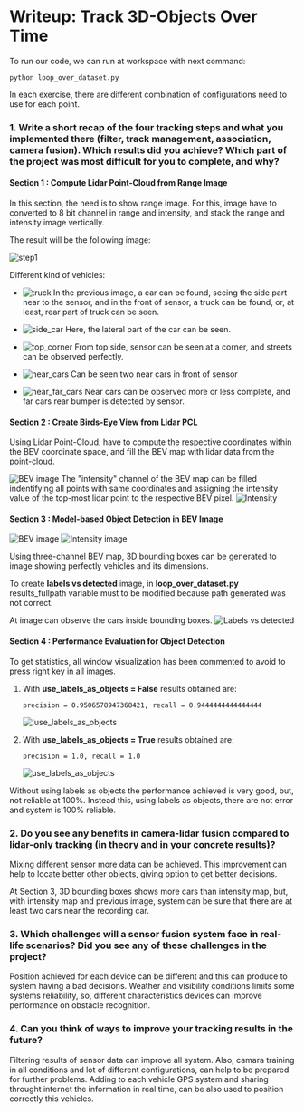 # Writeup: Track 3D-Objects Over Time

To run our code, we can run at workspace with next command:

```
python loop_over_dataset.py
```

In each exercise, there are different combination of configurations need to use for each point.

### 1. Write a short recap of the four tracking steps and what you implemented there (filter, track management, association, camera fusion). Which results did you achieve? Which part of the project was most difficult for you to complete, and why?

#### Section 1 : Compute Lidar Point-Cloud from Range Image

In this section, the need is to show range image. For this, image have to converted to 8 bit channel in range and intensity, and stack the range and intensity image vertically.

The result will be the following image:

![step1](img/step1.png)

Different kind of vehicles:
- ![truck](img/truck.PNG)
In the previous image, a car can be found, seeing the side part near to the sensor, and in the front of sensor, a truck can be found, or, at least, rear part of truck can be seen.

- ![side_car](img/side_car.PNG)
Here, the lateral part of the car can be seen.

- ![top_corner](img/top_corner.PNG)
From top side, sensor can be seen at a corner, and streets can be observed perfectly.

- ![near_cars](img/near_cars.PNG)
Can be seen two near cars in front of sensor

- ![near_far_cars](img/near_far_cars.PNG)
Near cars can be observed more or less complete, and far cars rear bumper is detected by sensor.

#### Section 2 : Create Birds-Eye View from Lidar PCL

Using Lidar Point-Cloud, have to compute the respective coordinates within the BEV coordinate space, and fill the BEV map with lidar data from the point-cloud.

![BEV image](img/step2.PNG)
The "intensity" channel of the BEV map can be filled indentifying all points with same coordinates and assigning the intensity value of the top-most lidar point to the respective BEV pixel.
![Intensity](img/step2_intensity.PNG)

#### Section 3 : Model-based Object Detection in BEV Image

![BEV image](img/step3.PNG)
![Intensity image](img/step3_intensity.PNG)

Using three-channel BEV map, 3D bounding boxes can be generated to image showing perfectly vehicles and its dimensions.

To create **labels vs detected** image, in **loop_over_dataset.py**  results_fullpath variable must to be modified because path generated was not correct.

At image can observe the cars inside bounding boxes.
![Labels vs detected](img/step3_labels_vs_detected.PNG)

#### Section 4 : Performance Evaluation for Object Detection

To get statistics, all window visualization has been commented to avoid to press right key in all images.

1. With **use_labels_as_objects = False** results obtained are:

    ```
    precision = 0.9506578947368421, recall = 0.9444444444444444
    ```

    ![!use_labels_as_objects](img/graphs1.png)

2. With **use_labels_as_objects = True** results obtained are:

    ```
    precision = 1.0, recall = 1.0
    ```

    ![use_labels_as_objects](img/graphs2.png)

Without using labels as objects the performance achieved is very good, but, not reliable at 100%. Instead this, using labels as objects, there are not error and system is 100% reliable.
### 2. Do you see any benefits in camera-lidar fusion compared to lidar-only tracking (in theory and in your concrete results)? 

Mixing different sensor more data can be achieved. This improvement can help to locate better other objects, giving option to get better decisions. 

At Section 3, 3D bounding boxes shows more cars than intensity map, but, with intensity map and previous image, system can be sure that there are at least two cars near the recording car.


### 3. Which challenges will a sensor fusion system face in real-life scenarios? Did you see any of these challenges in the project?

Position achieved for each device can be different and this can produce to system having a bad decisions. Weather and visibility conditions limits some systems reliability, so, different characteristics devices can improve performance on obstacle recognition.


### 4. Can you think of ways to improve your tracking results in the future?

Filtering results of sensor data can improve all system. Also, camara training in all conditions and lot of different configurations, can help to be prepared for further problems. Adding to each vehicle GPS system and sharing throught internet the information in real time, can be also used to position correctly this vehicles.